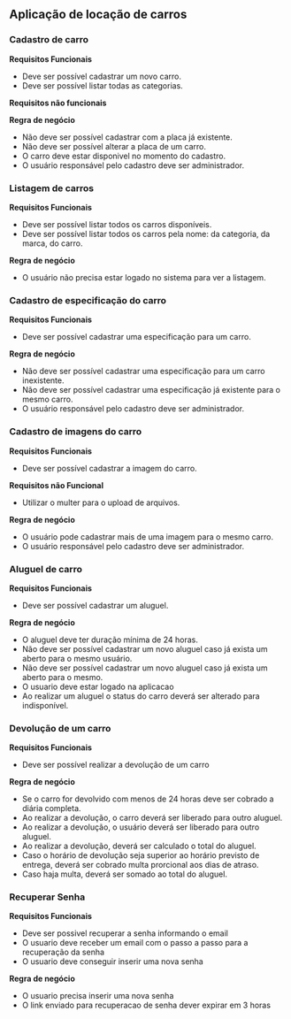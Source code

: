 ## Aplicação de locação de carros

### Cadastro de carro
**Requisitos Funcionais**
- Deve ser possível cadastrar um novo carro.
- Deve ser possível listar todas as categorias.

**Requisitos não funcionais**

**Regra de negócio**
- Não deve ser possível cadastrar com a placa já existente.
- Não deve ser possível alterar a placa de um carro.
- O carro deve estar disponivel no momento do cadastro.
- O usuário responsável pelo cadastro deve ser administrador.

### Listagem de carros

**Requisitos Funcionais**
- Deve ser possível listar todos os carros disponíveis.
- Deve ser possível listar todos os carros pela nome: da categoria, da marca, do carro.

**Regra de negócio**
- O usuário não precisa estar logado no sistema para ver a listagem.

### Cadastro de especificação do carro

**Requisitos Funcionais**
- Deve ser possível cadastrar uma especificação para um carro.

**Regra de negócio**
- Não deve ser possível cadastrar uma especificação para um carro inexistente.
- Não deve ser possível cadastrar uma especificação já existente para o mesmo carro.
- O usuário responsável pelo cadastro deve ser administrador.


### Cadastro de imagens do carro

**Requisitos Funcionais**
- Deve ser possível cadastrar a imagem do carro.

**Requisitos não Funcional**
- Utilizar o multer para o upload de arquivos.

**Regra de negócio**
- O usuário pode cadastrar mais de uma imagem para o mesmo carro.
- O usuário responsável pelo cadastro deve ser administrador.

### Aluguel de carro
**Requisitos Funcionais**
- Deve ser possível cadastrar um aluguel.

**Regra de negócio**
- O aluguel deve ter duração mínima de 24 horas.
- Não deve ser possível cadastrar um novo aluguel caso já exista um aberto para o mesmo usuário.
- Não deve ser possível cadastrar um novo aluguel caso já exista um aberto para o mesmo.
- O usuario deve estar logado na aplicacao
- Ao realizar um aluguel o status do carro deverá ser alterado para indisponível.

### Devolução de um carro
**Requisitos Funcionais**
- Deve ser possível realizar a devolução de um carro

**Regra de negócio**
- Se o carro for devolvido com menos de 24 horas deve ser cobrado a diária completa.
- Ao realizar a devolução, o carro deverá ser liberado para outro aluguel.
- Ao realizar a devolução, o usuário deverá ser liberado para outro aluguel.
- Ao realizar a devolução, deverá ser calculado o total do aluguel.
- Caso o horário de devolução seja superior ao horário previsto de entrega, deverá ser cobrado multa prorcional aos dias de atraso.
- Caso haja multa, deverá ser somado ao total do aluguel.

### Recuperar Senha
**Requisitos Funcionais**
- Deve ser possivel recuperar a senha informando o email
- O usuario deve receber um email com o passo a passo para a recuperação da senha
- O usuario deve conseguir inserir uma nova senha 

**Regra de negócio**
- O usuario precisa inserir uma nova senha
- O link enviado para recuperacao de senha dever expirar em 3 horas
